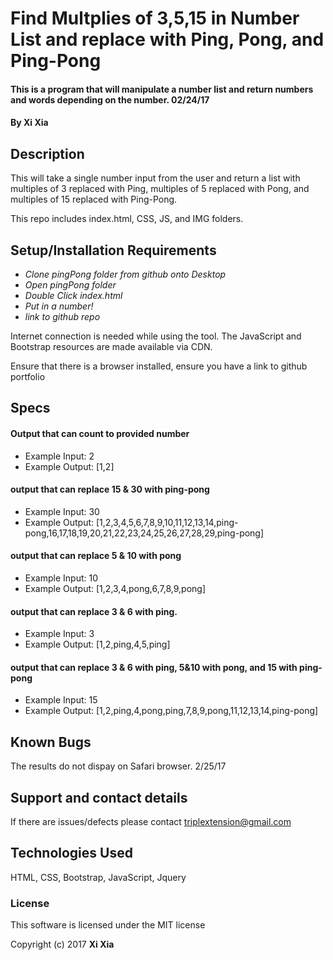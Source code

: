 # Find Multplies of 3,5,15 in Number List and replace with Ping, Pong, and Ping-Pong

#### This is a program that will manipulate a number list and return numbers and words depending on the number. 02/24/17

#### By **Xi Xia**

## Description

This will take a single number input from the user and return a list with multiples of 3 replaced with Ping, multiples of 5 replaced with Pong, and multiples of 15 replaced with Ping-Pong.

This repo includes index.html, CSS, JS, and IMG folders.

## Setup/Installation Requirements

* _Clone pingPong folder from github onto Desktop_
* _Open pingPong folder_
* _Double Click index.html_
* _Put in a number!_
* _link to github repo_

Internet connection is needed while using the tool. The JavaScript and Bootstrap resources are made available via CDN.

Ensure that there is a browser installed, ensure you have a link to github portfolio

## Specs

#### Output that can count to provided number
* Example Input: 2
* Example Output: [1,2]

#### output that can replace 15 & 30 with ping-pong
* Example Input: 30
* Example Output: [1,2,3,4,5,6,7,8,9,10,11,12,13,14,ping-pong,16,17,18,19,20,21,22,23,24,25,26,27,28,29,ping-pong]

#### output that can replace 5 & 10 with pong
* Example Input: 10
* Example Output: [1,2,3,4,pong,6,7,8,9,pong]

#### output that can replace 3 & 6 with ping.
* Example Input: 3
* Example Output: [1,2,ping,4,5,ping]

#### output that can replace 3 & 6 with ping, 5&10 with pong, and 15 with ping-pong
* Example Input: 15
* Example Output: [1,2,ping,4,pong,ping,7,8,9,pong,11,12,13,14,ping-pong]

## Known Bugs

The results do not dispay on Safari browser. 2/25/17

## Support and contact details

If there are issues/defects please contact triplextension@gmail.com

## Technologies Used

HTML, CSS, Bootstrap, JavaScript, Jquery

### License

This software is licensed under the MIT license

Copyright (c) 2017 **Xi Xia**
